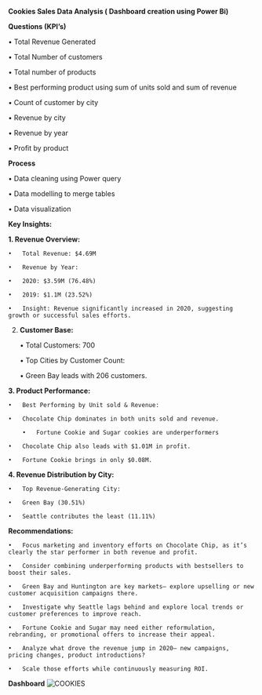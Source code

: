 **Cookies Sales Data Analysis ( Dashboard creation using Power Bi)**

**Questions (KPI’s)**

•	Total Revenue Generated

•	Total Number of customers

•	Total number of products

•	Best performing product using sum of units sold and sum of revenue

•	Count of customer by city 

•	Revenue by city

•	Revenue by year

•	Profit by product

**Process**

•	Data cleaning using Power query

•	Data modelling to merge tables

•	Data visualization

**Key Insights:**

**1. Revenue Overview:**

	•	Total Revenue: $4.69M

	•	Revenue by Year:

	•	2020: $3.59M (76.48%)

	•	2019: $1.1M (23.52%)

	•	Insight: Revenue significantly increased in 2020, suggesting growth or successful sales efforts.

2. **Customer Base:**
   
	•	Total Customers: 700

	•	Top Cities by Customer Count:

	•	Green Bay leads with 206 customers.

**3. Product Performance:**

	•	Best Performing by Unit sold & Revenue:
 
	•	Chocolate Chip dominates in both units sold and revenue.
 
        •	Fortune Cookie and Sugar cookies are underperformers
 
	•	Chocolate Chip also leads with $1.01M in profit.
 
	•	Fortune Cookie brings in only $0.08M.

**4. Revenue Distribution by City:**

	•	Top Revenue-Generating City:
 
	•	Green Bay (30.51%)
 
	•	Seattle contributes the least (11.11%)

**Recommendations:**


	•	Focus marketing and inventory efforts on Chocolate Chip, as it’s clearly the star performer in both revenue and profit.

	•	Consider combining underperforming products with bestsellers to boost their sales.

	•	Green Bay and Huntington are key markets— explore upselling or new customer acquisition campaigns there.

	•	Investigate why Seattle lags behind and explore local trends or customer preferences to improve reach.
   
	•	Fortune Cookie and Sugar may need either reformulation, rebranding, or promotional offers to increase their appeal.

	•	Analyze what drove the revenue jump in 2020— new campaigns, pricing changes, product introductions?

	•	Scale those efforts while continuously measuring ROI.
 
 
**Dashboard**
![COOKIES](https://github.com/user-attachments/assets/75436b58-3342-42ef-ab99-36d1b9bb7e67)




